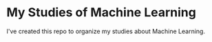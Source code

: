 # My Studies of Machine Learning

I've created this repo to organize my studies about Machine Learning.
